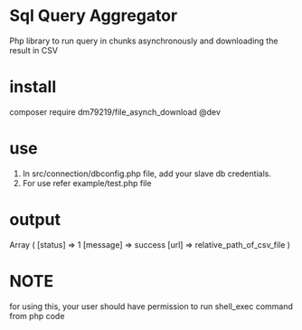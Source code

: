 # Sql Query Aggregator
Php library to run query in chunks asynchronously and downloading the result in CSV

# install

composer require dm79219/file_asynch_download @dev


# use
1. In src/connection/dbconfig.php file, add your slave db credentials.
2. For use refer example/test.php file

# output
Array
(
    [status] => 1
    [message] => success
    [url] => relative_path_of_csv_file
)

# NOTE
for using this, your user should have permission to run shell_exec command from php code
